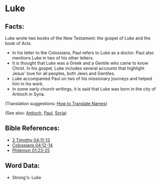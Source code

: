 # Luke #

## Facts: ##

Luke wrote two books of the New Testament: the gospel of Luke and the book of Acts.

* In his letter to the Colossians, Paul refers to Luke as a doctor. Paul also mentions Luke in two of his other letters.
* It is thought that Luke was a Greek and a Gentile who came to know Christ. In his gospel, Luke includes several accounts that highlight Jesus' love for all peoples, both Jews and Gentiles.
* Luke accompanied Paul on two of his missionary journeys and helped him in his work.
* In some early church writings, it is said that Luke was born in the city of Antioch in Syria.

(Translation suggestions: [How to Translate Names](rc://en/ta/man/translate/translate-names))

(See also: [Antioch](../names/antioch.md), [Paul](../names/paul.md), [Syria](../names/syria.md))

## Bible References: ##

* [2 Timothy 04:11-13](rc://en/tn/help/2ti/04/11)
* [Colossians 04:12-14](rc://en/tn/help/col/04/12)
* [Philemon 01:23-25](rc://en/tn/help/phm/01/23)

## Word Data: ##

* Strong's: Luke
